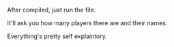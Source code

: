 After compiled, just run the file.

It'll ask you how many players there are and their names.

Everything's pretty self explaintory.
